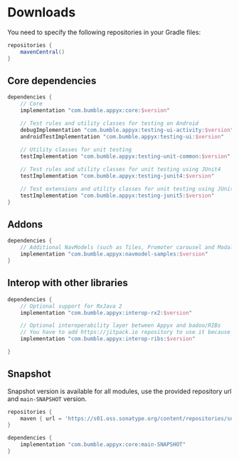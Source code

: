 # Downloads

You need to specify the following repositories in your Gradle files:

```groovy
repositories {
    mavenCentral()
}
```


## Core dependencies

```groovy
dependencies {
    // Core
    implementation "com.bumble.appyx:core:$version"

    // Test rules and utility classes for testing on Android
    debugImplementation "com.bumble.appyx:testing-ui-activity:$version"
    androidTestImplementation "com.bumble.appyx:testing-ui:$version"

    // Utility classes for unit testing
    testImplementation "com.bumble.appyx:testing-unit-common:$version"
    
    // Test rules and utility classes for unit testing using JUnit4
    testImplementation "com.bumble.appyx:testing-junit4:$version"

    // Test extensions and utility classes for unit testing using JUnit5
    testImplementation "com.bumble.appyx:testing-junit5:$version"
}
```


## Addons

```groovy
dependencies {
    // Additional NavModels (such as Tiles, Promoter carousel and Modal)
    implementation "com.bumble.appyx:navmodel-samples:$version"
}
```


## Interop with other libraries

```groovy
dependencies {
    // Optional support for RxJava 2
    implementation "com.bumble.appyx:interop-rx2:$version"

    // Optional interoperability layer between Appyx and badoo/RIBs
    // You have to add https://jitpack.io repository to use it because badoo/RIBs is hosted there
    implementation "com.bumble.appyx:interop-ribs:$version"

}
```

## Snapshot

Snapshot version is available for all modules, use the provided repository url and `main-SNAPSHOT` version.

```groovy
repositories {
    maven { url = 'https://s01.oss.sonatype.org/content/repositories/snapshots/' }
}

dependencies {
    implementation "com.bumble.appyx:core:main-SNAPSHOT"
}
```
